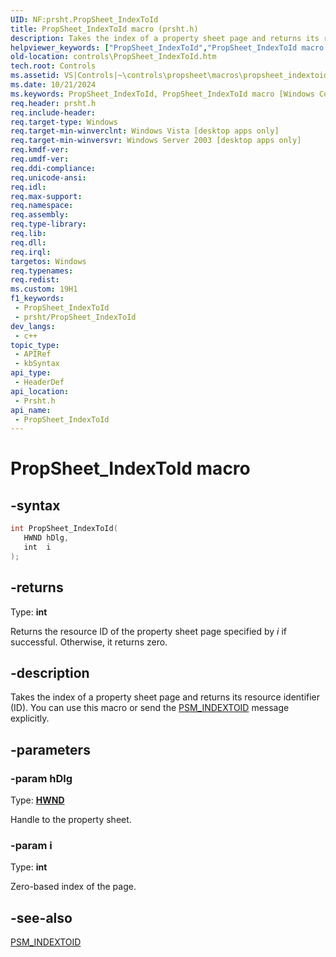 ```yaml
---
UID: NF:prsht.PropSheet_IndexToId
title: PropSheet_IndexToId macro (prsht.h)
description: Takes the index of a property sheet page and returns its resource identifier (ID). You can use this macro or send the PSM_INDEXTOID message explicitly.
helpviewer_keywords: ["PropSheet_IndexToId","PropSheet_IndexToId macro [Windows Controls]","_win32_PropSheet_IndexToId","_win32_PropSheet_IndexToId_cpp","controls.PropSheet_IndexToId","controls._win32_PropSheet_IndexToId","prsht/PropSheet_IndexToId"]
old-location: controls\PropSheet_IndexToId.htm
tech.root: Controls
ms.assetid: VS|Controls|~\controls\propsheet\macros\propsheet_indextoid.htm
ms.date: 10/21/2024
ms.keywords: PropSheet_IndexToId, PropSheet_IndexToId macro [Windows Controls], _win32_PropSheet_IndexToId, _win32_PropSheet_IndexToId_cpp, controls.PropSheet_IndexToId, controls._win32_PropSheet_IndexToId, prsht/PropSheet_IndexToId
req.header: prsht.h
req.include-header: 
req.target-type: Windows
req.target-min-winverclnt: Windows Vista [desktop apps only]
req.target-min-winversvr: Windows Server 2003 [desktop apps only]
req.kmdf-ver: 
req.umdf-ver: 
req.ddi-compliance: 
req.unicode-ansi: 
req.idl: 
req.max-support: 
req.namespace: 
req.assembly: 
req.type-library: 
req.lib: 
req.dll: 
req.irql: 
targetos: Windows
req.typenames: 
req.redist: 
ms.custom: 19H1
f1_keywords:
 - PropSheet_IndexToId
 - prsht/PropSheet_IndexToId
dev_langs:
 - c++
topic_type:
 - APIRef
 - kbSyntax
api_type:
 - HeaderDef
api_location:
 - Prsht.h
api_name:
 - PropSheet_IndexToId
---
```


# PropSheet_IndexToId macro

## -syntax

```cpp
int PropSheet_IndexToId(
   HWND hDlg,
   int  i
);
```

## -returns

Type: **int**

Returns the resource ID of the property sheet page specified by <i>i</i> if successful. Otherwise, it returns zero.

## -description

Takes the index of a property sheet page and returns its resource identifier (ID). You can use this macro or send the <a href="/windows/desktop/Controls/psm-indextoid">PSM_INDEXTOID</a> message explicitly.

## -parameters

### -param hDlg

Type: <b><a href="/windows/desktop/WinProg/windows-data-types">HWND</a></b>

Handle to the property sheet.

### -param i

Type: <b>int</b>

Zero-based index of the page.

## -see-also

<a href="/windows/desktop/Controls/psm-indextoid">PSM_INDEXTOID</a>
